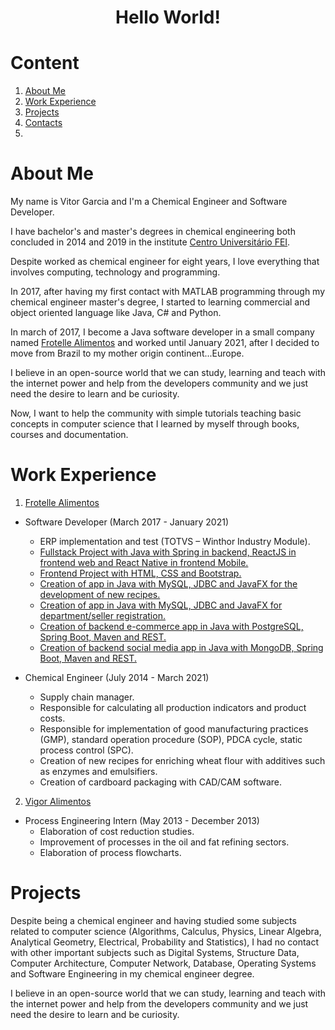 <h1 align="center"> Hello World! </h1>

# Content

1. [About Me](#aboutme)
2. [Work Experience](#workexperience)
3. [Projects](#projects)
4. [Contacts](#contacts)
5. 

# About Me <a name="aboutme"></a>

My name is Vitor Garcia and I'm a Chemical Engineer and Software Developer.

I have bachelor's and master's degrees in chemical engineering both concluded in 2014 and 2019 in the institute [Centro Universitário FEI][fei-url].

Despite worked as chemical engineer for eight years, I love everything that involves computing, technology and programming. 

In 2017, after having my first contact with MATLAB programming through my chemical engineer master's degree, I started to learning commercial and object oriented language like Java, C# and Python.

In march of 2017, I become a Java software developer in a small company named [Frotelle Alimentos][frotelle-url] and worked until January 2021, after I decided to move from Brazil to my mother origin continent...Europe.

I believe in an open-source world that we can study, learning and teach with the internet power and help from the developers community and we just need the desire to learn and be curiosity.

Now, I want to help the community with simple tutorials teaching basic concepts in computer science that I learned by myself through books, courses and documentation.

# Work Experience <a name="workexperience"></a>

1. [Frotelle Alimentos][frotelle-url]

  - Software Developer (March 2017 - January 2021)
    - ERP implementation and test (TOTVS – Winthor Industry Module).
    - [Fullstack Project with Java with Spring in backend, ReactJS in frontend web and React Native in frontend Mobile.][full-stack-url]
    - [Frontend Project with HTML, CSS and Bootstrap.][front-end-url]
    - [Creation of app in Java with MySQL, JDBC and JavaFX for the development of new recipes.][recipe-url]
    - [Creation of app in Java with MySQL, JDBC and JavaFX for department/seller registration.][back-end-url]
    - [Creation of backend e-commerce app in Java with PostgreSQL, Spring Boot, Maven and REST.][e-commerce-url]
    - [Creation of backend social media app in Java with MongoDB, Spring Boot, Maven and REST.][social-url]

  - Chemical Engineer (July 2014 - March 2021)
      - Supply chain manager.
      - Responsible for calculating all production indicators and product costs.
      - Responsible for implementation of good manufacturing practices (GMP), standard operation procedure (SOP), PDCA cycle, static process control (SPC).
      - Creation of new recipes for enriching wheat flour with additives such as enzymes and emulsifiers.
      - Creation of cardboard packaging with CAD/CAM software.

2. [Vigor Alimentos][vigor-url]

  - Process Engineering Intern (May 2013 - December 2013)
    - Elaboration of cost reduction studies.
    - Improvement of processes in the oil and fat refining sectors.
    - Elaboration of process flowcharts.

# Projects <a name="workexperience"></a>

Despite being a chemical engineer and having studied some subjects related to computer science (Algorithms, Calculus, Physics, Linear Algebra, Analytical Geometry, Electrical, Probability and Statistics), I had no contact with other important subjects such as Digital Systems, Structure Data, Computer Architecture, Computer Network, Database, Operating Systems and Software Engineering in my chemical engineer degree.

I believe in an open-source world that we can study, learning and teach with the internet power and help from the developers community and we just need the desire to learn and be curiosity.



<!--
**vitorstabile/vitorstabile** is a ✨ _special_ ✨ repository because its `README.md` (this file) appears on your GitHub profile.

Here are some ideas to get you started:

- 🔭 I’m currently working on ...
- 🌱 I’m currently learning ...
- 👯 I’m looking to collaborate on ...
- 🤔 I’m looking for help with ...
- 💬 Ask me about ...
- 📫 How to reach me: ...
- 😄 Pronouns: ...
- ⚡ Fun fact: ...
-->

[linkedin-shield]: https://img.shields.io/badge/my-linkedin-blue.svg 
[linkedin-url]: https://www.linkedin.com/in/vitor-stabile-garcia-5b151b67
[portfolio-shield]: https://img.shields.io/badge/my-portfolio-red.svg
[portfolio-url]: https://vitorstabile.github.io
[frotelle-url]:http://frotelle.com.br/
[fei-url]: https://portal.fei.edu.br/
[full-stack-url]: https://github.com/vitorstabile/project-spotify-clone
[front-end-url]: https://github.com/vitorstabile/project-spotify-clone
[recipe-url]: https://github.com/vitorstabile/workshop-javafx-jdbc.git
[back-end-url]: https://github.com/vitorstabile/workshop-javafx-jdbc.git
[e-commerce-url]: https://github.com/vitorstabile/course-springboot-2-java-11.git
[social-url]: https://github.com/vitorstabile/workshop-spring-boot-mongodb.git
[vigor-url]: http://www.vigoralimentos.com.br/
